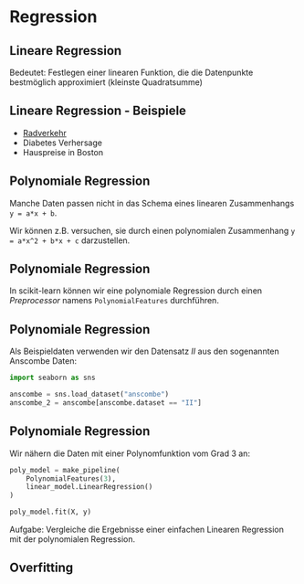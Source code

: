 # Regression

## Lineare Regression

Bedeutet: Festlegen einer linearen Funktion, die die Datenpunkte bestmöglich approximiert (kleinste Quadratsumme)

## Lineare Regression - Beispiele

- [Radverkehr](https://jakevdp.github.io/PythonDataScienceHandbook/05.06-linear-regression.html)
- Diabetes Verhersage
- Hauspreise in Boston

## Polynomiale Regression

Manche Daten passen nicht in das Schema eines linearen Zusammenhangs `y = a*x + b`.

Wir können z.B. versuchen, sie durch einen polynomialen Zusammenhang `y = a*x^2 + b*x + c` darzustellen.

## Polynomiale Regression

In scikit-learn können wir eine polynomiale Regression durch einen _Preprocessor_ namens `PolynomialFeatures` durchführen.

## Polynomiale Regression

Als Beispieldaten verwenden wir den Datensatz _II_ aus den sogenannten Anscombe Daten:

```py
import seaborn as sns

anscombe = sns.load_dataset("anscombe")
anscombe_2 = anscombe[anscombe.dataset == "II"]
```

## Polynomiale Regression

Wir nähern die Daten mit einer Polynomfunktion vom Grad 3 an:

```py
poly_model = make_pipeline(
    PolynomialFeatures(3),
    linear_model.LinearRegression()
)

poly_model.fit(X, y)
```

Aufgabe: Vergleiche die Ergebnisse einer einfachen Linearen Regression mit der polynomialen Regression.

## Overfitting
